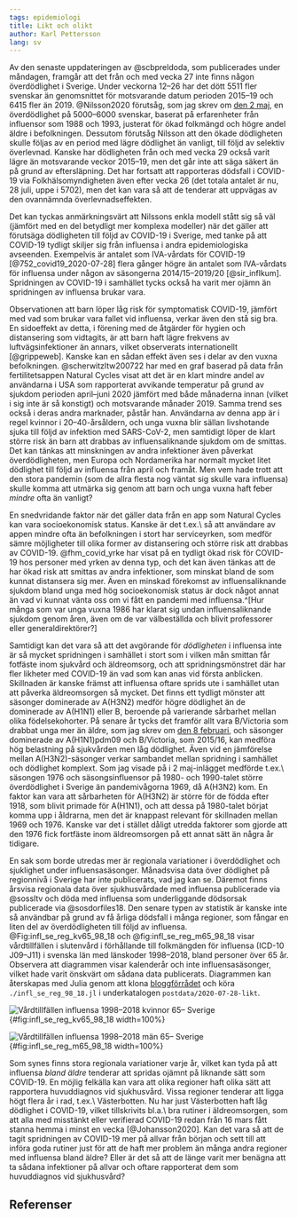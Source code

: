 ```yaml
---
tags: epidemiologi
title: Likt och olikt
author: Karl Pettersson
lang: sv
---
```


Av den senaste uppdateringen av @scbpreldoda, som publicerades under
måndagen, framgår att det från och med vecka 27 inte finns någon
överdödlighet i Sverige. Under veckorna 12–26 har det dött 5511
fler svenskar än genomsnittet för motsvarande datum perioden 2015–19
och 6415 fler än 2019. @Nilsson2020 förutsåg, som jag skrev om [den 2
maj](2020-05-02-1988.html), en överdödlighet på 5000–6000 svenskar,
baserat på erfarenheter från influensor som 1988 och 1993, justerat
för ökad folkmängd och högre andel äldre i befolkningen. Dessutom
förutsåg Nilsson att den ökade dödligheten skulle följas av en period
med lägre dödlighet än vanligt, till följd av selektiv överlevnad.
Kanske har dödligheten från och med vecka 29 också varit lägre än
motsvarande veckor 2015–19, men det går inte att säga säkert än
på grund av eftersläpning. Det har fortsatt att rapporteras dödsfall
i COVID-19 via Folkhälsomyndigheten även efter vecka 26 (det totala
antalet är nu, 28 juli, uppe i 5702), men det kan vara så att de tenderar
att uppvägas av den ovannämnda överlevnadseffekten.

Det kan tyckas anmärkningsvärt att Nilssons enkla modell stått sig så
väl (jämfört med en del betydligt mer komplexa modeller) när det gäller
att förutsäga dödligheten till följd av COVID-19 i Sverige, med tanke
på att COVID-19 tydligt skiljer sig från influensa i andra epidemiologiska
avseenden. Exempelvis är antalet som IVA-vårdats för COVID-19
[@752_covid19_2020-07-28] flera gånger högre än antalet som IVA-vårdats
för influensa under någon av säsongerna 2014/15–2019/20 [@sir_inflkum].
Spridningen av COVID-19 i samhället tycks också ha varit mer ojämn än
spridningen av influensa brukar vara.

Observationen att barn löper låg risk för symptomatisk COVID-19,
jämfört med vad som brukar vara fallet vid influensa, verkar även den
stå sig bra. En sidoeffekt av detta, i förening med de åtgärder för
hygien och distansering som vidtagits, är att barn haft lägre frekvens
av luftvägsinfektioner än annars, vilket observerats internationellt
[@grippeweb]. Kanske kan en sådan effekt även ses i delar av den
vuxna befolkningen. @scherwitzltw200722 har med en graf baserad på data från
fertilitetsappen Natural Cycles visat att det är en klart mindre andel
av användarna i USA som rapporterat avvikande temperatur på grund
av sjukdom perioden april–juni 2020 jämfört med både månaderna
innan (vilket i sig inte är så konstigt) och motsvarande månader
2019. Samma trend ses också i deras andra marknader, påstår
han. Användarna av denna app är i regel kvinnor i 20–40-årsåldern, och
unga vuxna blir sällan livshotande sjuka till följd av infektion med
SARS-CoV-2, men samtidigt löper de klart större risk än barn att
drabbas av influensaliknande sjukdom om de smittas. Det kan tänkas att
minskningen av andra infektioner även påverkat överdödligheten, men
Europa och Nordamerika har normalt mycket litet dödlighet till följd
av influensa från april och framåt. Men vem hade trott att den stora
pandemin (som de allra flesta nog väntat sig skulle vara influensa)
skulle komma att utmärka sig genom att barn och unga vuxna haft feber
*mindre* ofta än vanligt?

En snedvridande faktor när det gäller data från en app som
Natural Cycles kan vara socioekonomisk status. Kanske är det t.ex.\ så att
användare av appen mindre ofta än befolkningen i stort har serviceyrken,
som medför sämre möjligheter till olika former av distansering och
större risk att drabbas av COVID-19. @fhm_covid_yrke har visat på en tydligt
ökad risk för COVID-19 hos personer med yrken av denna typ, och det kan
även tänkas att de har ökad risk att smittas av andra infektioner, som
minskat bland de som kunnat distansera sig mer. Även en minskad förekomst
av influensaliknande sjukdom bland unga med hög socioekonomisk status
är dock något annat än vad vi kunnat vänta oss om vi fått en pandemi med
influensa.^[Hur många som var unga vuxna 1986 har klarat sig undan
influensaliknande sjukdom genom åren, även om de var välbeställda och blivit
professorer eller generaldirektörer?]

Samtidigt kan det vara så att det avgörande för *dödligheten*
i influensa inte är så mycket spridningen i samhället i stort som
i vilken mån smittan får fotfäste inom sjukvård och äldreomsorg,
och att spridningsmönstret där har fler likheter med COVID-19 än vad
som kan anas vid första anblicken. Skillnaden är kanske främst att
influensa oftare sprids ute i samhället utan att påverka äldreomsorgen
så mycket. Det finns ett tydligt mönster att säsonger dominerade av
A(H3N2) medför högre dödlighet än de dominerade av A(H1N1) eller B,
beroende på varierande sårbarhet mellan olika födelsekohorter. På
senare år tycks det framför allt vara B/Victoria som drabbat unga mer
än äldre, som jag skrev om [den 8 februari](2020-02-08-snall.html),
och säsonger dominerade av A(H1N1)pdm09 och B/Victoria, som 2015/16,
kan medföra hög belastning på sjukvården men låg dödlighet. Även
vid en jämförelse mellan A(H3N2)-säsonger verkar sambandet mellan
spridning i samhället och dödlighet komplext. Som jag visade på i 2
maj-inlägget medförde t.ex.\ säsongen 1976 och säsongsinfluensor på
1980- och 1990-talet större överdödlighet i Sverige än pandemivågorna
1969, då A(H3N2) kom. En faktor kan vara att sårbarheten för A(H3N2)
är större för de födda efter 1918, som blivit primade för A(H1N1),
och att dessa på 1980-talet börjat komma upp i åldrarna, men det är
knappast relevant för skillnaden mellan 1969 och 1976. Kanske var det i
stället dåligt utredda faktorer som gjorde att den 1976 fick fortfäste
inom äldreomsorgen på ett annat sätt än några år tidigare.

En sak som borde utredas mer är regionala variationer i överdödlighet
och sjuklighet under influensasäsonger. Månadsvisa data över dödlighet
på regionnivå i Sverige har inte publicerats, vad jag kan se. Däremot
finns årsvisa regionala data över sjukhusvårdade med influensa
publicerade via @sossltv och döda med influensa som underliggande
dödsorsak publicerade via @sosdorfiles18. Den senare typen av statistik
är kanske inte så användbar på grund av få årliga dödsfall i många
regioner, som fångar en liten del av överdödligheten till följd av
influensa. @Fig:infl_se_reg_kv65_98_18 och @fig:infl_se_reg_m65_98_18
visar vårdtillfällen i slutenvård i förhållande till folkmängden
för influensa (ICD-10 J09–J11) i svenska län med länskoder
1998–2018, bland personer över 65 år. Observera att diagrammen visar
kalenderår och inte influensasäsonger, vilket hade varit önskvärt om
sådana data publicerats. Diagrammen kan återskapas med Julia genom att klona
[bloggförrådet](https://github.com/klpn/static-dust.git) och köra
`./infl_se_reg_98_18.jl` i underkatalogen `postdata/2020-07-28-likt`.

![Vårdtillfällen influensa 1998–2018 kvinnor 65– Sverige](../images/infl_se_reg_kv65_98_18.svg){#fig:infl_se_reg_kv65_98_18 width=100%}

![Vårdtillfällen influensa 1998–2018 män 65– Sverige](../images/infl_se_reg_m65_98_18.svg){#fig:infl_se_reg_m65_98_18 width=100%}

Som synes finns stora regionala variationer varje år, vilket kan tyda på att
influensa *bland äldre* tenderar att spridas ojämnt på liknande sätt
som COVID-19. En möjlig felkälla kan vara att olika regioner haft
olika sätt att rapportera huvuddiagnos vid sjukhusvård. Vissa regioner
tenderar att ligga högt flera år i rad, t.ex.\ Västerbotten. Nu har
just Västerbotten haft låg dödlighet i COVID-19, vilket tillskrivits
bl.a.\ bra rutiner i äldreomsorgen, som att alla med misstänkt eller
verifierad COVID-19 redan från 16 mars fått stanna hemma i minst
en vecka [@Johansson2020]. Kan det vara så att de tagit spridningen av
COVID-19 mer på allvar från början och sett till att införa goda
rutiner just för att de haft mer problem än många andra regioner
med influensa bland äldre? Eller är det så att de länge varit mer
benägna att ta sådana infektioner på allvar och oftare rapporterat
dem som huvuddiagnos vid sjukhusvård?

## Referenser
